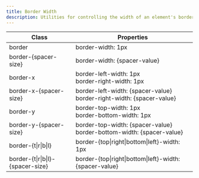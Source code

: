 ```yaml
---
title: Border Width
description: Utilities for controlling the width of an element's borders.
---
```

<div>
	<table-helper property="border-width-spacer" title="Border width spacers" class="mb-lg"></table-helper>
    <div class="max-h-288 overflow-y-auto mb-32">
		<table class="vv-table">
			<thead class="sticky z-sticky top-0 bg-surface-1">
				<tr>
					<th>
						Class
					</th>
					<th>
						Properties
					</th>
				</tr>
			</thead>
			<tbody class="align-baseline">
				<tr>
					<td translate="no" class="font-mono text-accent whitespace-nowrap">
						border
					</td>
					<td translate="no" class="font-mono text-info whitespace-nowrap">
						border-width: 1px
					</td>
				</tr>
				<tr>
					<td translate="no" class="font-mono text-accent whitespace-nowrap">
						border-{spacer-size}
					</td>
					<td translate="no" class="font-mono text-info whitespace-nowrap">
						border-width: {spacer-value}
					</td>
				</tr>
				<tr>
					<td translate="no" class="font-mono text-accent whitespace-nowrap">
						border-x
					</td>
					<td translate="no" class="font-mono text-info whitespace-nowrap">
						<div>border-left-width: 1px</div>
						<div>border-right-width: 1px</div>
					</td>
				</tr>
				<tr>
					<td translate="no" class="font-mono text-accent whitespace-nowrap">
						border-x-{spacer-size}
					</td>
					<td translate="no" class="font-mono text-info whitespace-nowrap">
						<div>border-left-width: {spacer-value}</div>
						<div>border-right-width: {spacer-value}</div>
					</td>
				</tr>
				<tr>
					<td translate="no" class="font-mono text-accent whitespace-nowrap">
						border-y
					</td>
					<td translate="no" class="font-mono text-info whitespace-nowrap">
						<div>border-top-width: 1px</div>
						<div>border-bottom-width: 1px</div>
					</td>
				</tr>
				<tr>
					<td translate="no" class="font-mono text-accent whitespace-nowrap">
						border-y-{spacer-size}
					</td>
					<td translate="no" class="font-mono text-info whitespace-nowrap">
						<div>border-top-width: {spacer-value}</div>
						<div>border-bottom-width: {spacer-value}</div>
					</td>
				</tr>
				<tr>
					<td translate="no" class="font-mono text-accent whitespace-nowrap">
						border-{t|r|b|l}
					</td>
					<td translate="no" class="font-mono text-info whitespace-nowrap">
						border-{top|right|bottom|left}-width: 1px
					</td>
				</tr>
				<tr>
					<td translate="no" class="font-mono text-accent whitespace-nowrap">
						border-{t|r|b|l}-{spacer-size}
					</td>
					<td translate="no" class="font-mono text-info whitespace-nowrap">
						border-{top|right|bottom|left}-width: {spacer-value}
					</td>
				</tr>
			</tbody>
		</table>
	</div>
</div>